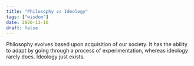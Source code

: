 ```yaml
---
title: "Philosophy vs Ideology"
tags: ["wisdom"]
date: 2020-11-16
draft: false
---
```


Philosophy evolves based upon acquisition of our society. It has the ability to adapt by going through a process of experimentation, whereas ideology rarely does. Ideology just exists.


